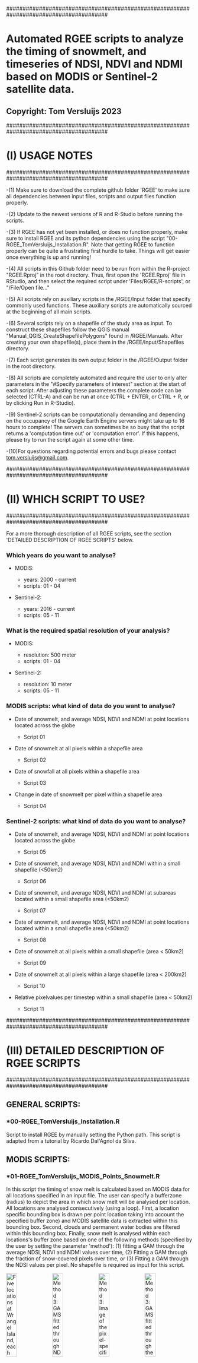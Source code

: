 #######################################################################################

# Automated RGEE scripts to analyze the timing of snowmelt, and timeseries of NDSI, NDVI and NDMI based on MODIS or Sentinel-2 satellite data.

## Copyright: Tom Versluijs 2023

#######################################################################################

# (I) USAGE NOTES

#######################################################################################

-(1) Make sure to download the complete github folder 'RGEE' to make sure all dependencies between input files, scripts and output files function properly.

-(2) Update to the newest versions of R and R-Studio before running the scripts.

-(3) If RGEE has not yet been installed, or does no function properly, make sure to install RGEE and its python dependencies using the script "00-RGEE_TomVersluijs_Installation.R". Note that
     getting RGEE to function properly can be quite a frustrating first hurdle to take. Things will get easier once everything is up and running!
	 
-(4) All scripts in this Github folder need to be run from within the R-project "RGEE.Rproj" in the root directory. Thus, first open the 'RGEE.Rproj' file in RStudio, and then select
     the required script under 'Files/RGEE/R-scripts', or "/File/Open file..."
	 
-(5) All scripts rely on auxiliary scripts in the /RGEE/Input folder that specify commonly used functions. These auxiliary scripts are automatically sourced at the beginning of all main scripts. 

-(6) Several scripts rely on a shapefile of the study area as input. To construct these shapefiles follow the QGIS manual "Manual_QGIS_CreateShapefilePolygons" found in /RGEE/Manuals. After 
     creating your own shapefile(s), place them in the /RGEE/Input/Shapefiles directory.
	 
-(7) Each script generates its own output folder in the /RGEE/Output folder in the root directory.

-(8) All scripts are completely automated and require the user to only alter parameters in the "#Specify parameters of interest" section at the start of each script. After adjusting these 
     parameters the complete code can be selected (CTRL-A) and can be run at once (CTRL + ENTER, or CTRL + R, or by clicking Run in R-Studio).
	 
-(9) Sentinel-2 scripts can be computationally demanding and depending on the occupancy of the Google Earth Engine servers might take up to 16 hours to complete! The servers can sometimes be
     so busy that the script returns a 'computation time out' or 'computation error'. If this happens, please try to run the script again at some other time.
	 
-(10)For questions regarding potential errors and bugs please contact tom.versluijs@gmail.com.


#######################################################################################

# (II) WHICH SCRIPT TO USE?

#######################################################################################

For a more thorough description of all RGEE scripts, see the section 'DETAILED DESCRIPTION OF RGEE SCRIPTS' below.

### Which years do you want to analyse?
* MODIS: 	 	
	* years: 2000 - current
	* scripts: 01 - 04

* Sentinel-2: 	
	* years: 2016 - current
	* scripts: 05 - 11

### What is the required spatial resolution of your analysis?
* MODIS: 	 	
	* resolution: 500 meter			
	* scripts: 01 - 04

* Sentinel-2:  	
	* resolution: 10 meter
	* scripts: 05 - 11

### MODIS scripts: what kind of data do you want to analyse?
* Date of snowmelt, and average NDSI, NDVI and NDMI at point locations located across the globe							
	* Script 01

* Date of snowmelt at all pixels within a shapefile area																
	* Script 02

* Date of snowfall at all pixels within a shapefile area																
	* Script 03

* Change in date of snowmelt per pixel within a shapefile area 															
	* Script 04


### Sentinel-2 scripts: what kind of data do you want to analyse?
* Date of snowmelt, and average NDSI, NDVI and NDMI at point locations located across the globe							
	* Script 05

* Date of snowmelt, and average NDSI, NDVI and NDMI within a small shapefile (<50km2)									
	* Script 06

* Date of snowmelt, and average NDSI, NDVI and NDMI at subareas located within a small shapefile area (<50km2)			
	* Script 07

* Date of snowmelt, and average NDSI, NDVI and NDMI at point locations located within a small shapefile area (<50km2)	
	* Script 08

* Date of snowmelt at all pixels within a small shapefile (area < 50km2)												
	* Script 09
	
* Date of snowmelt at all pixels within a large shapefile (area < 200km2)												
	* Script 10

* Relative pixelvalues per timestep within a small shapefile (area < 50km2)												
	* Script 11


#######################################################################################

# (III) DETAILED DESCRIPTION OF RGEE SCRIPTS

#######################################################################################

## GENERAL SCRIPTS:

### *00-RGEE_TomVersluijs_Installation.R
Script to install RGEE by manually setting the Python path. This script is adapted from a tutorial by Ricardo Dal'Agnol da Silva.

## MODIS SCRIPTS:

### *01-RGEE_TomVersluijs_MODIS_Points_Snowmelt.R
In this script the timing of snow melt is calculated based on MODIS data for all locations specified in an input file. The user 
can specify a bufferzone (radius) to depict the area in which snow melt will be analysed per location. All locations are analysed 
consecutively (using a loop). First, a location specific bounding box is drawn per point location taking into account the specified 
buffer zone) and MODIS satellite data is extracted within this bounding box. Second, clouds and permanent water bodies are filtered 
within this bounding box. Finally, snow melt is analysed within each locations's buffer zone based on one of the following methods 
(specified by the user by setting the parameter 'method'): (1) fitting a GAM through the average NDSI, NDVI and NDMI values over 
time, (2) Fitting a GAM through the fraction of snow-covered pixels over time, or (3) Fitting a GAM through the NDSI values per 
pixel. No shapefile is required as input for this script.

<p float="left">
  <img align="top" src="./_pictures/01A-MODIS_Wrangel_Locations.png" width="24%" title="Five locations at Wrangel Island, each with a buffer of 5000m" />
  <img align="top" src="./_pictures/01B-MODIS_Wrangel_Location4_Pixels_NDSI_GAMS.png" width="24%" title="Method 3: GAMS fitted through NDSI values per pixel for a single location" /> 
  <img align="top" src="./_pictures/01C-MODIS_Wrangel_Location4_Image_Snowmelt.png" width="24%" title="Method 3: Image of the pixel-specific timing of snowmelt for a single location" />
  <img align="top" src="./_pictures/01D-MODIS_Wrangel_Locations_Snowmelt_GAMS.png" width="24%" title="Method 3: GAMS fitted through the fraction of snow-covered pixels for each location" />
</p>
				
### *02-RGEE_TomVersluijs_MODIS_Shapefile_Pixel_Snowmelt.R
Create pixel-level maps (500m resolution) of the timing of snowmelt in a study area based on MODIS data. Snowmelt is calculated 
per pixel by fitting a GAM through the average NDSI data and extracting the moment this GAM crosses a user specified NDSI threshold. 
This script requires a shapefile of the study area as input.

<p float="left">
  <img align="top" src="./_pictures/02A-MODIS_Zackenberg_Pixels_NDSI_GAMS.png" width="49%" title="GAMS fitted through NDSI values for each pixel within the shapefile" />
  <img align="top" src="./_pictures/02B-MODIS_Zackenberg_Image_Snowmelt.png" width="49%" title="Image of the timing of snowmelt for all pixels within the shapefile" /> 
</p>

														   
### *03-RGEE_TomVersluijs_MODIS_Shapefile_Pixel_ChangeInSnowmelt.R
This script requires MODIS snowmelt maps generated using script "02-RGEE_TomVersluijs_MODIS_Shapefile_Pixel_Snowmelt.R" as input.
It imports the pixel-level snowmelt images for all analyzed years and transforms them into an image with the change in the timing 
of snowmelt over the years for each pixel (i.e. slope of linear regression) and another image with the average timing of snowmelt 
over the years for each pixel (i.e. intercept of linear regression).

<p float="left">
  <img align="top" src="./_pictures/03A-MODIS_Zackenberg_Pixels_Regressions_ChangeInSnowmelt.png" width="33%" title="Linear regressions fitted to pixel-specific timeseries of the date of snowmelt" />
  <img align="top" src="./_pictures/03B-MODIS_Zackenberg_Image_ChangeInSnowmelt.png" width="33%" title="Image of the change in timing of snowmelt (slope) for all pixels within the shapefile" /> 
  <img align="top" src="./_pictures/03C-MODIS_Zackenberg_Image_SnowmeltIntercept.png" width="33%" title="Image of the average date of snowmelt (intercept at average year) for all pixels within the shapefile" /> 
</p>



## SENTINEL-2 SCRIPTS:

### *04-RGEE_TomVersluijs_S2_Points_Snowmelt.R
In this script the timing of snow melt is calculated based on Sentinel-2 data for all locations specified in an input file. The 
user can specify a bufferzone (radius) to depict the area in which snow melt will be analysed per location. All locations are 
analysed consecutively (using a loop). First, a location specific bounding box is drawn per point location (taking into account 
the specified buffer zone) and Sentinel-2 satellite data is extracted within this bounding box. Second, clouds and permanent 
water bodies are filtered within this bounding box. Third, if this bounding box overlaps with multiple satellite tiles for a 
certain day, a composite image is created (picking the pixel with least cloud cover). Finally, snow melt is analysed within each 
locations's buffer zone based on one of the following methods (specified by the user by setting the parameter 'method'): (1) 
fitting a GAM through the average NDSI, NDVI and NDMI values over time, (2) Fitting a GAM through the fraction of snow-covered 
pixels over time. Note that calculations of the date of snowmelt per pixel are not conducted in this script because these are
too memory intensive for this high resolution sentinel-2 data and will result in a computation error. No shapefile is required 
as input for this script.												

<p float="left">
  <img align="top" src="./_pictures/04A-Sentinel2_Zackenberg_Locations.png" width="33%" title="Five locations at Zackenberg, each with a buffer of 250" />
  <img align="top" src="./_pictures/04B-Sentinel2_Zackenberg_Locations_NDSI_Snowmelt.png" width="33%" title="Method 1: GAMS fitted through average NDSI values per location" /> 
  <img align="top" src="./_pictures/04C-Sentinel2_Zackenberg_Locations_SnowFraction_Snowmelt.png" width="33%" title="Method 2: GAMS fitted through the fraction of snow-covered pixels per location" />
 </p>

											
### *05-RGEE_TomVersluijs_S2_Shapefile_Snowmelt.R 
Use Sentinel-2 data to extract time series of the average NDVI, NDMI, and NDSI and the fraction of snowcover for a single area of 
interest (i.e. a single shapefile).

### *06-RGEE_TomVersluijs_S2_Shapefile_SubAreas_Snowmelt.R
Use Sentinel-2 data to extract time series of the average NDVI, NDMI, and NDSI and the fraction of snowcover for all sub areas located
within a shapefile (these sub areas can be specified by creating a multipolygon in e.g. QGIS).

### *07-RGEE_TomVersluijs_S2_Shapefile_Points_Snowmelt.R
In this script the timing of snow melt is calculated based on Sentinel-2 data for all locations specified in an input file. The
user can specify a bufferzone (radius) to depict the area in which snow melt will be analysed per location. All locations are
required to be located within a single shapefile and are then analysed simultaneously. First, clouds and permanent water bodies 
are filtered within the shapefile. Second, if the shapefile overlaps with multiple satellite tiles for a certain day, a composite
image is created (picking the pixel with least cloudcover). Finally, snow melt is analysed for each location's buffer zone based 
on one of the following methods (specified by the user by setting the parameter 'method'): (1) fitting a GAM through the average 
NDSI, NDVI and NDMI values over time, (2) Fitting a GAM through the fraction of snow-covered pixels over time. Note that this 
script is similar to script "*05-RGEE_TomVersluijs_S2_Points_Snowmelt.R". However, in the latter script all points are analysed 
consecutively using a loop, which makes that script significantly slower to run. It does however not rely on a shapefile and 
thus works for points spaced much further apart (i.e. tracking data of birds migratory birds). The current script only works for 
small areas of c.a. 50-100 km2 (larger areas might result in computation errors).
																
### *08-RGEE_TomVersluijs_S2_Shapefile_Pixel_Snowmelt.R
Use Sentinel-2 data to create pixel-level maps (10m resolution) of the timing of snowmelt for an area smaller than c.a. 50km2. 
Snowmelt is calculated per pixel by fitting a GAM through the average NDSI data and extracting the moment this GAM crosses a user 
specified NDSI threshold. This script requires a single shapefile of the study area as input.

![Shapefile_Pixel_Snowmelt](<./_pictures/Zackenberg_Pixel_Snowmelt_Resolution_10m.png>)										

### *09-RGEE_TomVersluijs_S2_Shapefile_Pixel_Snowmelt_LargeAreas.R
Use Sentinel-2 data to create pixel-level maps (10m resolution) of the timing of snowmelt for an area larger than c.a. 50km2.
Snowmelt is calculated per pixel by fitting a GAM through the average NDSI data and extracting the moment this GAM crosses a user 
specified NDSI threshold. This script requires that the shapefile of the study area is split-up into several smaller shapefiles to 
prevent memory issues on the GEE-server.
																